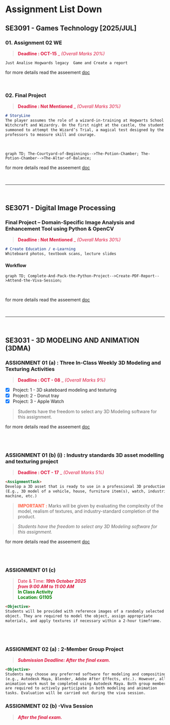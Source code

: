 # Assignment List Down

## SE3091 - Games Technology [2025/JUL]

### 01. Assignment 02 WE

><span style="color : crimson"> **Deadline : OCT-15** _ *(Overall Marks 20%)*</span>

```
Just Analise Hogwards legacy  Game and Create a report
```

for more details read the asseement [doc](./Assignment%20Docs/GT/SE3091%20-%20Assignment%2002%20-%20GDD.pdf)

<br/>

### 02. Final Project

><span style="color : crimson"> **Deadline : Not Mentioned** _ *(Overall Marks 30%)*</span>

```markdown
# StoryLine
The player assumes the role of a wizard-in-training at Hogwarts School of
Witchcraft and Wizardry. On the first night at the castle, the student is
summoned to attempt the Wizard’s Trial, a magical test designed by the
professors to measure skill and courage.
```
<br/>

```mermaid
graph TD; The-Courtyard-of-Beginnings-->The-Potion-Chamber; The-Potion-Chamber-->The-Altar-of-Balance;
```

for more details read the asseement [doc](./Assignment%20Docs/GT/SE3091%20Final%20Project%202025%20.pdf)

<br/><hr/><br>

## SE3071 - Digital Image Processing

### Final Project – Domain-Specific Image Analysis and Enhancement Tool using Python & OpenCV

><span style="color : crimson"> **Deadline : Not Mentioned** _ *(Overall Marks 30%)*</span>

```markdown
# Create Education / e-Learning
Whiteboard photos, textbook scans, lecture slides
```

#### Workflow
```mermaid
graph TD; Complete-And-Pack-the-Python-Project-->Create-PDF-Report-->Attend-the-Viva-Session;
```

<br/>

for more details read the asseement [doc](./Assignment%20Docs/GT/SE3071%20-%20Final%20Project%20.pdf)

<br/><hr/><br>

## SE3031 - 3D MODELING AND ANIMATION (3DMA)

### ASSIGNMENT 01 (a) : Three In-Class Weekly 3D Modeling and Texturing Activities

><span style="color : crimson"> **Deadline : OCT - 08** _ *(Overall Marks 9%)*</span>

- [x] Project: 1 - 3D skateboard modeling and texturing
- [x] Project: 2 - Donut tray
- [x] Project: 3 - Apple Watch

> Students have the freedom to select any 3D Modeling software for this assignment.

for more details read the asseement [doc](./Assignment%20Docs/3DMA/SE3031_Assignment1%20A_SLIIT%203D%20Model_2025.pdf)

<br/><br/>

### ASSIGNMENT 01 (b) (i) : Industry standards 3D asset modelling and texturing project

><span style="color : crimson"> **Deadline : OCT - 17** _ *(Overall Marks 5%)*</span>

```markdown
<AssignmentTask>
Develop a 3D asset that is ready to use in a professional 3D production.
(E.g., 3D model of a vehicle, house, furniture item(s), watch, industrial
machine, etc.) 
```

> <span style="color : tomato">**IMPORTANT :**</span> Marks will be given by evaluating the complexity of the model, realism of textures,
and industry-standard completion of the product.


> *Students have the freedom to select any 3D Modeling software for this assignment.*

for more details read the asseement [doc](./Assignment%20Docs/3DMA/SE3031_Assignment%201%20B%20i%20_SLIIT%203D%20Model_2025.pdf)

<br/><br/>

### ASSIGNMENT 01 (c)

><span style="color : crimson">Date & Time: ***19th October 2025<br/>from 9:00 AM to 11:00 AM***</span><br/>
><span style="color : green">**In Class Activity<br/>Location: G1105**</span><br/>

```markdown
<Objective>
Students will be provided with reference images of a randomly selected
object. They are required to model the object, assign appropriate
materials, and apply textures if necessary within a 2-hour timeframe.
```

<br/><br/>

### ASSIGNMENT 02 (a) : 2-Member Group Project

><span style="color : crimson">***Submission Deadline: After the final exam.***</span><br/>

```markdown
<Objective>
Students may choose any preferred software for modeling and compositing
(e.g., Autodesk Maya, Blender, Adobe After Effects, etc.). However, all
animation work must be completed using Autodesk Maya. Both group members
are required to actively participate in both modeling and animation
tasks. Evaluation will be carried out during the viva session.

```

### ASSIGNMENT 02 (b) -Viva Session

><span style="color : crimson">***After the final exam.***</span><br/>